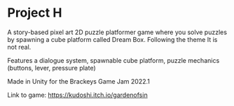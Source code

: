 # Project H
A story-based pixel art 2D puzzle platformer game where you solve puzzles by spawning a cube platform called Dream Box. Following the theme It is not real.

Features a dialogue system, spawnable cube platform, puzzle mechanics (buttons, lever, pressure plate)

Made in Unity for the Brackeys Game Jam 2022.1

Link to game: https://kudoshi.itch.io/gardenofsin
